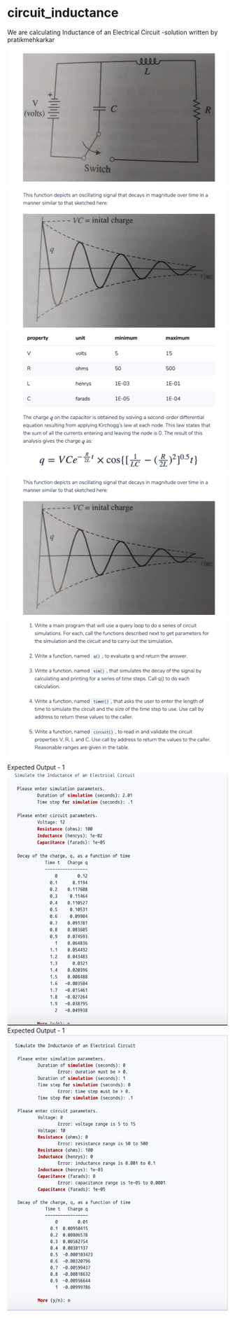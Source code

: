 # circuit_inductance
We are calculating Inductance of an Electrical Circuit
-solution written by pratikmehkarkar

![](images/cdiagram.png)
![](images/s2.png)
![](images/s1.png)
![](images/s2.png)
![](images/s3.png)

Expected Output - 1
![](images/o1.png)
Expected Output - 1
![](images/o2.png)

